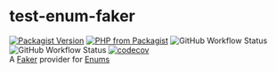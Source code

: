 # test-enum-faker
[![Packagist Version](https://img.shields.io/packagist/v/mrgoodbytes8667/test-enum-faker?logo=packagist&logoColor=FFF&style=flat)](https://packagist.org/packages/mrgoodbytes8667/test-enum-faker)
[![PHP from Packagist](https://img.shields.io/packagist/php-v/mrgoodbytes8667/test-enum-faker?logo=php&logoColor=FFF&style=flat)](https://packagist.org/packages/mrgoodbytes8667/test-enum-faker)
![GitHub Workflow Status](https://img.shields.io/github/workflow/actions/status/mrgoodbytes8667/test-enum-faker/release.yml?label=stable&logo=github&logoColor=FFF&style=flat)
![GitHub Workflow Status](https://img.shields.io/github/workflow/actions/status/mrgoodbytes8667/test-enum-faker/run-tests.yml?logo=github&logoColor=FFF&style=flat)
[![codecov](https://img.shields.io/codecov/c/github/mrgoodbytes8667/test-enum-faker/0.0?logo=codecov&logoColor=FFF&style=flat)](https://codecov.io/gh/mrgoodbytes8667/test-enum-faker)  
A [Faker](https://fakerphp.github.io/) provider for [Enums](https://github.com/mrgoodbytes8667/enum-serializer-bundle)
